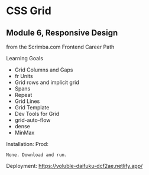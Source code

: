 # CSS Grid
## Module 6, Responsive Design
from the Scrimba.com Frontend Career Path

Learning Goals
* Grid Columns and Gaps
* fr Units
* Grid rows and implicit grid
* Spans
* Repeat
* Grid Lines
* Grid Template
* Dev Tools for Grid
* grid-auto-flow
* dense
* MinMax

Installation: Prod:
```
None. Download and run.
```
Deployment: https://voluble-daifuku-dcf2ae.netlify.app/
